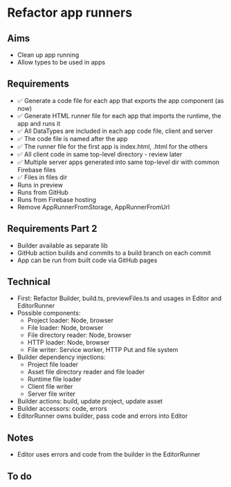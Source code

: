 Refactor app runners
====================

Aims
----

- Clean up app running
- Allow types to be used in apps

Requirements
------------

- ✅ Generate a code file for each app that exports the app component (as now)
- ✅ Generate HTML runner file for each app that imports the runtime, the app and runs it
- ✅ All DataTypes are included in each app code file, client and server
- ✅ The code file is named after the app
- ✅ The runner file for the first app is index.html, <appname>.html for the others
- ✅ All client code in same top-level directory - review later
- ✅ Multiple server apps generated into same top-level dir with common Firebase files
- ✅ Files in files dir
- Runs in preview
- Runs from GitHub
- Runs from Firebase hosting
- Remove AppRunnerFromStorage, AppRunnerFromUrl

Requirements Part 2
-------------------

- Builder available as separate lib
- GitHub action builds and commits to a build branch on each commit
- App can be run from built code via GitHub pages

Technical
---------

- First: Refactor Builder, build.ts, previewFiles.ts and usages in Editor and EditorRunner
- Possible components: 
  - Project loader: Node, browser
  - File loader: Node, browser
  - File directory reader: Node, browser
  - HTTP loader: Node, browser
  - File writer: Service worker, HTTP Put and file system
- Builder dependency injections:
  - Project file loader
  - Asset file directory reader and file loader
  - Runtime file loader
  - Client file writer
  - Server file writer
- Builder actions: build, update project, update asset
- Builder accessors: code, errors
- EditorRunner owns builder, pass code and errors into Editor


Notes
-----

- Editor uses errors and code from the builder in the EditorRunner

To do
-----

